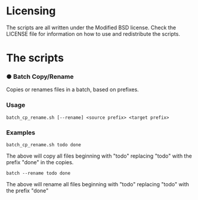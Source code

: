 # Licensing
The scripts are all written under the Modified BSD license.
Check the LICENSE file for information on how to use and redistribute the scripts.

# The scripts
### ● Batch Copy/Rename

Copies or renames files in a batch, based on prefixes.

### Usage

    batch_cp_rename.sh [--rename] <source prefix> <target prefix>

### Examples

    batch_cp_rename.sh todo done
The above will copy all files beginning with "todo" replacing "todo" with the prefix "done" in the copies.

    batch --rename todo done
The above will rename all files beginning with "todo" replacing "todo" with the prefix "done"
